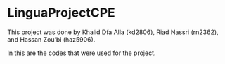 # LinguaProjectCPE

This project was done by Khalid Dfa Alla (kd2806), Riad Nassri (rn2362), and Hassan Zou’bi (haz5906).

In this are the codes that were used for the project. 
